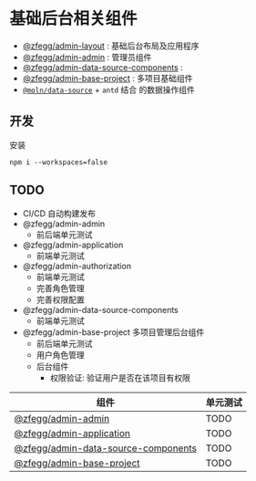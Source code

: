 # 基础后台相关组件

- [@zfegg/admin-layout](packages/layout) : 基础后台布局及应用程序
- [@zfegg/admin-admin](packages/admin) : 管理员组件
- [@zfegg/admin-data-source-components](packages/data-source-components) :
- [@zfegg/admin-base-project](packages/base-project) : 多项目基础组件
- [`@moln/data-source`](https://github.com/Moln/data-source) + `antd` 结合
  的数据操作组件

开发
---

安装

```shell
npm i --workspaces=false
```

TODO
----

- CI/CD 自动构建发布
- @zfegg/admin-admin
  - 前后端单元测试
- @zfegg/admin-application
  - 前端单元测试
- @zfegg/admin-authorization
  - 前端单元测试
  - 完善角色管理
  - 完善权限配置
- @zfegg/admin-data-source-components 
  - 前端单元测试
- @zfegg/admin-base-project 多项目管理后台组件
  - 前后端单元测试
  - 用户角色管理
  - 后台组件
    - 权限验证: 验证用户是否在该项目有权限

| 组件 | 单元测试 |
|-----|--------|
| [@zfegg/admin-admin](packages/admin) | TODO |
| [@zfegg/admin-application](packages/layout) | TODO |
| [@zfegg/admin-data-source-components](packages/data-source-components) | TODO |
| [@zfegg/admin-base-project](packages/base-project) | TODO |

